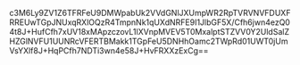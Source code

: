 c3M6Ly9ZV1Z6TFRFeU9DMWpabUk2VVdGNlJXUmpWR2RpTVRVNVFDUXFRREUwTGpJNUxqRXlOQzR4TmpnNk1qUXdNRFE9I1JlbGF5X/Cfh6jwn4ezQ04t8J+HufCfh7xUV18xMApzczovL1lXVnpMVEV5T0MxalptSTZVV0Y2UldSalZHZGlNVFU1UUNRcVFERTBMakk1TGpFeU5DNHhOamc2TWpRd01UWT0jUmVsYXlf8J+HqPCfh7NDTi3wn4e58J+HvFRXXzExCg==